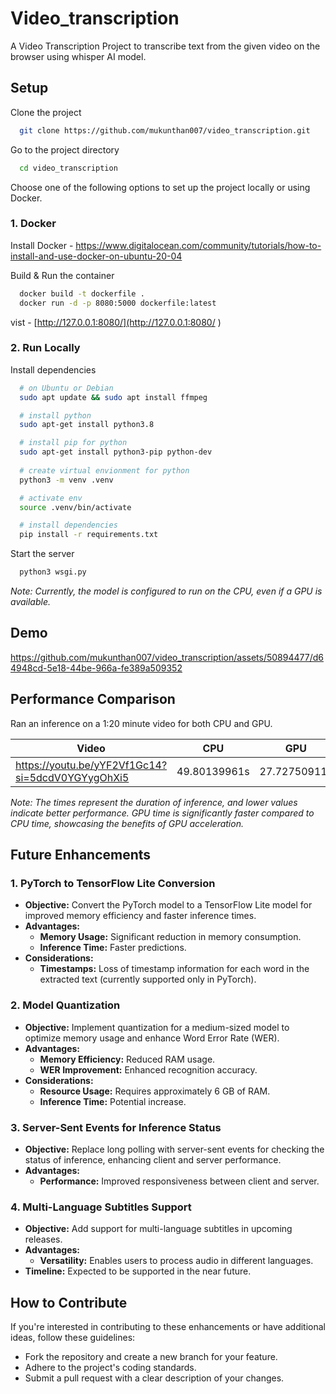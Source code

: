# Video_transcription

A Video Transcription Project to transcribe text from the given video on the browser using whisper AI model.

## Setup

Clone the project

```bash
  git clone https://github.com/mukunthan007/video_transcription.git
```

Go to the project directory

```bash
  cd video_transcription
```

Choose one of the following options to set up the project locally or using Docker.

### 1. Docker

Install Docker - https://www.digitalocean.com/community/tutorials/how-to-install-and-use-docker-on-ubuntu-20-04

Build & Run the container
```bash
  docker build -t dockerfile .
  docker run -d -p 8080:5000 dockerfile:latest
```

vist - [http://127.0.0.1:8080/](http://127.0.0.1:8080/ )

### 2. Run Locally

Install dependencies

```bash
  # on Ubuntu or Debian
  sudo apt update && sudo apt install ffmpeg

  # install python
  sudo apt-get install python3.8

  # install pip for python
  sudo apt-get install python3-pip python-dev
  
  # create virtual envionment for python
  python3 -m venv .venv

  # activate env
  source .venv/bin/activate

  # install dependencies
  pip install -r requirements.txt
```

Start the server

```bash
  python3 wsgi.py
```

*Note: Currently, the model is configured to run on the CPU, even if a GPU is available.*

## Demo

https://github.com/mukunthan007/video_transcription/assets/50894477/d64948cd-5e18-44be-966a-fe389a509352

## Performance Comparison

Ran an inference on a 1:20 minute video for both CPU and GPU.

|Video	                                         | CPU        |	GPU        |
|----------------------------------------------- |:----------:|:----------:|
|https://youtu.be/yYF2Vf1Gc14?si=5dcdV0YGYygOhXi5|49.80139961s|27.72750911s|

*Note: The times represent the duration of inference, and lower values indicate better performance. GPU time is significantly faster compared to CPU time, showcasing the benefits of GPU acceleration.*

## Future Enhancements

### 1. PyTorch to TensorFlow Lite Conversion

- **Objective:** Convert the PyTorch model to a TensorFlow Lite model for improved memory efficiency and faster inference times.
- **Advantages:**
  - **Memory Usage:** Significant reduction in memory consumption.
  - **Inference Time:** Faster predictions.
- **Considerations:**
  - **Timestamps:** Loss of timestamp information for each word in the extracted text (currently supported only in PyTorch).

### 2. Model Quantization

- **Objective:** Implement quantization for a medium-sized model to optimize memory usage and enhance Word Error Rate (WER).
- **Advantages:**
  - **Memory Efficiency:** Reduced RAM usage.
  - **WER Improvement:** Enhanced recognition accuracy.
- **Considerations:**
  - **Resource Usage:** Requires approximately 6 GB of RAM.
  - **Inference Time:** Potential increase.

### 3. Server-Sent Events for Inference Status

- **Objective:** Replace long polling with server-sent events for checking the status of inference, enhancing client and server performance.
- **Advantages:**
  - **Performance:** Improved responsiveness between client and server.

### 4. Multi-Language Subtitles Support

- **Objective:** Add support for multi-language subtitles in upcoming releases.
- **Advantages:**
  - **Versatility:** Enables users to process audio in different languages.
- **Timeline:** Expected to be supported in the near future.

## How to Contribute

If you're interested in contributing to these enhancements or have additional ideas, follow these guidelines:

- Fork the repository and create a new branch for your feature.
- Adhere to the project's coding standards.
- Submit a pull request with a clear description of your changes.
